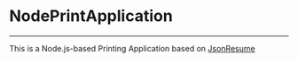 # NodePrintApplication
------
This is a Node.js-based Printing Application based on [JsonResume](https://jsonresume.org/)
